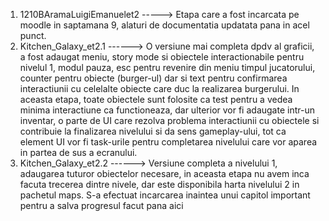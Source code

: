 1. 1210BAramaLuigiEmanuelet2 -----> Etapa care a fost incarcata pe moodle in saptamana 9, alaturi de documentatia updatata pana in acel punct.
2. Kitchen_Galaxy_et2.1 ------> O versiune mai completa dpdv al graficii, a fost adaugat meniu, story mode si obiectele interactionabile pentru nivelul 1, modul pauza, esc pentru revenire din meniu timpul jucatorului, counter pentru obiecte (burger-ul) dar si text pentru confirmarea interactiunii cu celelalte obiecte care duc la realizarea burgerului. In aceasta etapa, toate obiectele sunt folosite ca test pentru a vedea minima interactiune ca functioneaza, dar ulterior vor fi adaugate intr-un inventar, o parte de UI care rezolva problema interactiunii cu obiectele si contribuie la finalizarea nivelului si da sens gameplay-ului, tot ca element UI vor fi task-urile pentru completarea nivelului care vor aparea in partea de sus a ecranului. 
3. Kitchen_Galaxy_et2.2 ------> Versiune completa a nivelului 1, adaugarea tuturor obiectelor necesare, in aceasta etapa nu avem inca facuta trecerea dintre nivele, dar este disponibila harta nivelului 2 in pachetul maps. S-a efectuat incarcarea inaintea unui capitol important pentru a salva progresul facut pana aici
